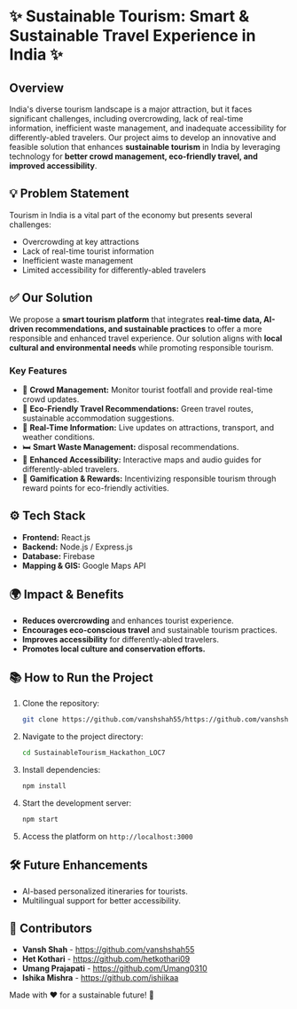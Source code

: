 # ✨ Sustainable Tourism: Smart & Sustainable Travel Experience in India ✨

## Overview
India's diverse tourism landscape is a major attraction, but it faces significant challenges, including overcrowding, lack of real-time information, inefficient waste management, and inadequate accessibility for differently-abled travelers. Our project aims to develop an innovative and feasible solution that enhances **sustainable tourism** in India by leveraging technology for **better crowd management, eco-friendly travel, and improved accessibility**.

## 💡 Problem Statement
Tourism in India is a vital part of the economy but presents several challenges:
- Overcrowding at key attractions
- Lack of real-time tourist information
- Inefficient waste management
- Limited accessibility for differently-abled travelers

## ✅ Our Solution
We propose a **smart tourism platform** that integrates **real-time data, AI-driven recommendations, and sustainable practices** to offer a more responsible and enhanced travel experience. Our solution aligns with **local cultural and environmental needs** while promoting responsible tourism.

### Key Features
- 🔄 **Crowd Management:** Monitor tourist footfall and provide real-time crowd updates.
- 📝 **Eco-Friendly Travel Recommendations:** Green travel routes, sustainable accommodation suggestions.
- 📲 **Real-Time Information:** Live updates on attractions, transport, and weather conditions.
- 🛏️ **Smart Waste Management:** disposal recommendations.
- 🤝 **Enhanced Accessibility:** Interactive maps and audio guides for differently-abled travelers.
- 🌿 **Gamification & Rewards:** Incentivizing responsible tourism through reward points for eco-friendly activities.

## ⚙️ Tech Stack
- **Frontend:** React.js 
- **Backend:** Node.js / Express.js
- **Database:** Firebase
- **Mapping & GIS:** Google Maps API

## 🌍 Impact & Benefits
- **Reduces overcrowding** and enhances tourist experience.
- **Encourages eco-conscious travel** and sustainable tourism practices.
- **Improves accessibility** for differently-abled travelers.
- **Promotes local culture and conservation efforts.**

## 📚 How to Run the Project
1. Clone the repository:
   ```bash
   git clone https://github.com/vanshshah55/https://github.com/vanshshah55/SustainableTourism_Hackathon_LOC7.git
   ```
2. Navigate to the project directory:
   ```bash
   cd SustainableTourism_Hackathon_LOC7
   ```
3. Install dependencies:
   ```bash
   npm install
   ```
4. Start the development server:
   ```bash
   npm start
   ```
5. Access the platform on `http://localhost:3000`

## 🛠️ Future Enhancements
- AI-based personalized itineraries for tourists.
- Multilingual support for better accessibility.


## 💼 Contributors
- **Vansh Shah** - https://github.com/vanshshah55
- **Het Kothari** - https://github.com/hetkothari09
- **Umang Prajapati** - https://github.com/Umang0310
- **Ishika Mishra** - https://github.com/ishiikaa


Made with ❤️ for a sustainable future! 🌿

